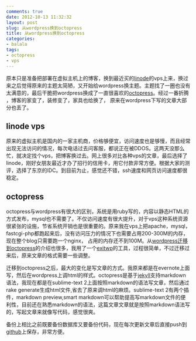 ```yaml
---
comments: true
date: 2012-10-13 11:32:32
layout: post
slug: 从wordpress换到octopress
title: 从wordpress换到octopress
categories:
- balala
tags:
- octopress
- vps
---
```


原本只是准备把部署在虚拟主机上的博客，换到最近买的[linode](http://www.linode.com/)的vps上来，换过来之后觉得原来的主题太简陋，又开始给wordpress换主题。主题找了一圈也没有太满意的，最后干脆把wordpress换成了一直很喜欢的[octopress](http://octopress.org/)。经过一番折腾 ，博客的家变了，装修变了，家具也给换了， 原来在wordpress下写的文章大部分也丢了。

## linode vps
原来的虚拟主机是国内的一家主机商，价格够便宜，访问速度也是够慢，而且经常出现无法访问的情况，每次电话过去问客服，都说正在被DDOS。这两天没那么忙，就决定找个vps，把博客换过去。网上很多对比各种vps的文章，最后选择了linode，刚好女朋友最近才办了招行的信用卡，用它付款非常方便。根据大家的测评，选择了东京的IDC。到目前为止，感觉还不错，ssh速度和网页访问速度都很稳定。

## octopress
octopress与wordpress有很大的区别，系统是用ruby写的，内容以静态HTML的方式发布，mysql也不需要了。不仅访问速度有很大提升，对于vps这种系统资源很紧张的设施，节省系统开销也是很重要的。原来我在vps上把apache，mysql，fastcgi-php都跑起来后，没有访问压力的情况下也需要占用200-300M的内存，现在整个blog只需要跑一个nginx， 占用的内存还不到100M。从[wordpress迁移到octopress](http://blog.dayanjia.com/2012/04/migration-to-octopress-from-wordpress/)的介绍也很多，我用了一个[exitwp](https://github.com/thomasf/exitwp)的工具，过程很简单，不过迁移过来后，原来文章的格式需要一些调整。   

迁移到octopress之后，最大的变化是写文章的方式。我原来都是在evernote上面写，然后在wordpress上调html的样式。octopress是基于[jekyll](http://jekyllrb.com/)支持markdown语法，我现在都是在sublime-text 2上面按照markdown的语法写文章，然后通过rake generate生成html文件,省去了原来调html的麻烦。sublime-text 2有两个插件，markdown preview,smart markdown可以帮助提高写markdown文件的便利性，目前还在熟悉markdown的语法，这篇文章文章就是按照markdown语法写的，写起文章来就像写代码，感觉很爽。

备份上相比之前既要备份数据库又要备份代码，现在每次更新文章后直接push到[github](https://github.com/kenshinx/kenshinx.me)上保存，非常方便。